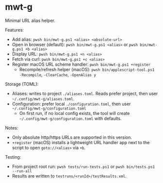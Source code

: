 # mwt-g

Minimal URL alias helper.

Features:
- Add alias: `pwsh bin/mwt-g.ps1 <alias> <absolute-url>`
- Open in browser (default): `pwsh bin/mwt-g.ps1 <alias>` or `pwsh bin/mwt-g.ps1 +b <alias>`
- Display URL: `pwsh bin/mwt-g.ps1 +n <alias>`
- Fetch via curl: `pwsh bin/mwt-g.ps1 +c <alias>`
- Register macOS URL scheme handler: `pwsh bin/mwt-g.ps1 +register`
  - Recompile/refresh helper (macOS): `pwsh bin/applescript-tool.ps1 -Recompile`, `-ClearCache`, `-OpenAlias y`

Storage (TOML):
- Aliases: writes to project `./aliases.toml`. Reads prefer project, then user `~/.config/mwt-g/aliases.toml`.
- Configuration: prefer local `./configuration.toml`, then user `~/.config/mwt-g/configuration.toml`
  - On first run, if no local config exists, the tool will create `~/.config/mwt-g/configuration.toml` with defaults.

Notes:
- Only absolute http/https URLs are supported in this version.
- `+register` (macOS) installs a lightweight URL handler app next to the script to open `goto://<alias>` via `+b`.

Testing:
- From project root run: `pwsh tests/run-tests.ps1` or `pwsh bin/tests.ps1 --run-all`
- Results are written to `testruns/<runId>/testResults.xml`.


